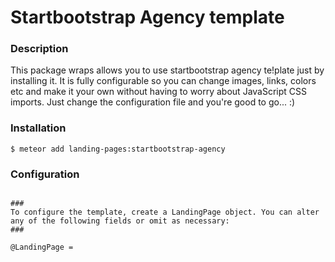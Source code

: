 # Startbootstrap Agency template #

### Description ###

This package wraps allows you to use startbootstrap agency te!plate just by installing it. It is fully configurable so you can change images, links, colors etc and make it your own without having to worry about JavaScript CSS imports. Just change the configuration file and you're good to go... :)


### Installation ###
```
$ meteor add landing-pages:startbootstrap-agency
```

### Configuration ###

```coffescript

###
To configure the template, create a LandingPage object. You can alter any of the following fields or omit as necessary:
###

@LandingPage =

```
